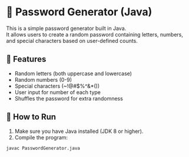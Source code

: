 # 🔐 Password Generator (Java)

This is a simple password generator built in Java.  
It allows users to create a random password containing letters, numbers, and special characters based on user-defined counts.

## 📜 Features

- Random letters (both uppercase and lowercase)
- Random numbers (0-9)
- Special characters (~!@#$%^&*())
- User input for number of each type
- Shuffles the password for extra randomness

## 🚀 How to Run

1. Make sure you have Java installed (JDK 8 or higher).
2. Compile the program:

```bash
javac PasswordGenerator.java
